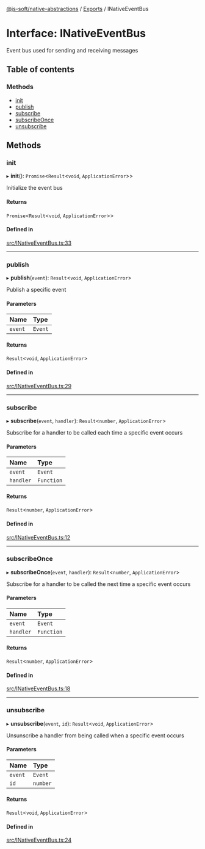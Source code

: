 [@js-soft/native-abstractions](../README.md) / [Exports](../modules.md) / INativeEventBus

# Interface: INativeEventBus

Event bus used for sending and receiving messages

## Table of contents

### Methods

- [init](INativeEventBus.md#init)
- [publish](INativeEventBus.md#publish)
- [subscribe](INativeEventBus.md#subscribe)
- [subscribeOnce](INativeEventBus.md#subscribeonce)
- [unsubscribe](INativeEventBus.md#unsubscribe)

## Methods

### init

▸ **init**(): `Promise`<`Result`<`void`, `ApplicationError`\>\>

Initialize the event bus

#### Returns

`Promise`<`Result`<`void`, `ApplicationError`\>\>

#### Defined in

[src/INativeEventBus.ts:33](https://github.com/js-soft/ts-native-access/blob/c428889/packages/abstractions/src/INativeEventBus.ts#L33)

___

### publish

▸ **publish**(`event`): `Result`<`void`, `ApplicationError`\>

Publish a specific event

#### Parameters

| Name | Type |
| :------ | :------ |
| `event` | `Event` |

#### Returns

`Result`<`void`, `ApplicationError`\>

#### Defined in

[src/INativeEventBus.ts:29](https://github.com/js-soft/ts-native-access/blob/c428889/packages/abstractions/src/INativeEventBus.ts#L29)

___

### subscribe

▸ **subscribe**(`event`, `handler`): `Result`<`number`, `ApplicationError`\>

Subscribe for a handler to be called each time a specific event occurs

#### Parameters

| Name | Type |
| :------ | :------ |
| `event` | `Event` |
| `handler` | `Function` |

#### Returns

`Result`<`number`, `ApplicationError`\>

#### Defined in

[src/INativeEventBus.ts:12](https://github.com/js-soft/ts-native-access/blob/c428889/packages/abstractions/src/INativeEventBus.ts#L12)

___

### subscribeOnce

▸ **subscribeOnce**(`event`, `handler`): `Result`<`number`, `ApplicationError`\>

Subscribe for a handler to be called the next time a specific event occurs

#### Parameters

| Name | Type |
| :------ | :------ |
| `event` | `Event` |
| `handler` | `Function` |

#### Returns

`Result`<`number`, `ApplicationError`\>

#### Defined in

[src/INativeEventBus.ts:18](https://github.com/js-soft/ts-native-access/blob/c428889/packages/abstractions/src/INativeEventBus.ts#L18)

___

### unsubscribe

▸ **unsubscribe**(`event`, `id`): `Result`<`void`, `ApplicationError`\>

Unsunscribe a handler from being called when a specific event occurs

#### Parameters

| Name | Type |
| :------ | :------ |
| `event` | `Event` |
| `id` | `number` |

#### Returns

`Result`<`void`, `ApplicationError`\>

#### Defined in

[src/INativeEventBus.ts:24](https://github.com/js-soft/ts-native-access/blob/c428889/packages/abstractions/src/INativeEventBus.ts#L24)
